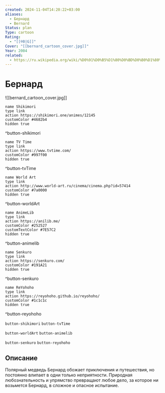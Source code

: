 ```yaml
---
created: 2024-11-04T14:20:22+03:00
aliases:
  - Бернард
  - Bernard
Status: plan
Type: cartoon
Rating:
  - "[[®️0|G]]"
Cover: "[[bernard_cartoon_cover.jpg]]"
Year: 2004
related:
  - https://ru.wikipedia.org/wiki/%D0%91%D0%B5%D1%80%D0%BD%D0%B0%D1%80%D0%B4_(%D0%BC%D1%83%D0%BB%D1%8C%D1%82%D1%81%D0%B5%D1%80%D0%B8%D0%B0%D0%BB)
---
```


# Бернард

![[bernard_cartoon_cover.jpg]]

```button
name Shikimori
type link
action https://shikimori.one/animes/12145
customColor #4682b4
hidden true
```
^button-shikimori

```button
name TV Time
type link
action https://www.tvtime.com/
customColor #997f00
hidden true
```
^button-tvTime

```button
name World Art
type link
action http://www.world-art.ru/cinema/cinema.php?id=57414
customColor #7a0000
hidden true
```
^button-worldArt

```button
name AnimeLib
type link
action https://anilib.me/
customColor #252527
customTextColor #7E57C2
hidden true
```
^button-animelib

```button
name Senkuro
type link
action https://senkuro.com/
customColor #191A21
hidden true
```
^button-senkuro

```button
name ReYohoho
type link
action https://reyohoho.github.io/reyohoho/
customColor #1c1c1c
hidden true
```
^button-reyohoho

`button-shikimori` `button-tvTime`

`button-worldArt` `button-animelib`

`button-senkuro` `button-reyohoho`

## Описание

Полярный медведь Бернард обожает приключения и путешествия, но постоянно влипает в одни только неприятности. Природная любознательность и упрямство превращают любое дело, за которое ни возьмется Бернард, в сложное и опасное испытание.
